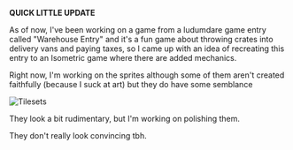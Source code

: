 
**QUICK LITTLE UPDATE** 




 As of now, I've been working on a game from a ludumdare game entry called "Warehouse Entry" and it's a fun game about throwing crates into delivery vans and paying taxes, so I came up with an idea of recreating this entry to an Isometric game where there are added mechanics.




 Right now, I'm working on the sprites although some of them aren't created faithfully (because I suck at art) but they do have some semblance




![Tilesets](https://filebin.net/spj1cs5czroy0eyy/Interior.png?t=zfjzm1ek)
  





 They look a bit rudimentary, but I'm working on polishing them.




 They don't really look convincing tbh.




  



